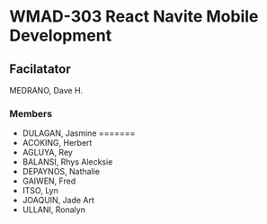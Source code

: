 # WMAD-303 React Navite Mobile Development

## Facilatator 
MEDRANO, Dave H.

### Members

- DULAGAN, Jasmine
=======
- ACOKING, Herbert
- AGLUYA, Rey
- BALANSI, Rhys Alecksie
- DEPAYNOS, Nathalie
- GAIWEN, Fred
- ITSO, Lyn
- JOAQUIN, Jade Art
- ULLANI, Ronalyn

